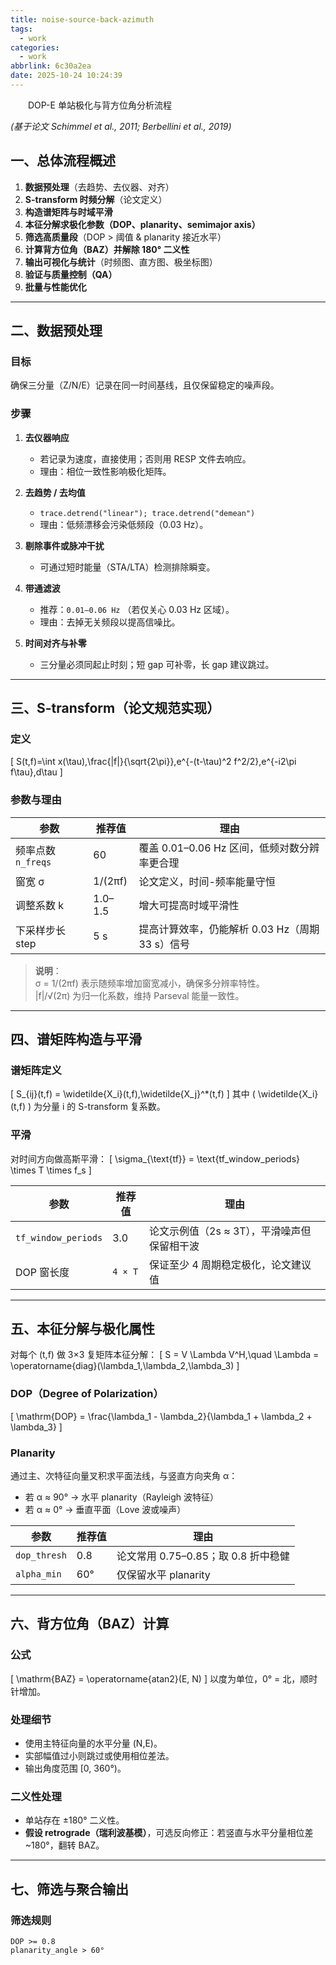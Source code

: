 ```yaml
---
title: noise-source-back-azimuth
tags:
  - work
categories:
  - work
abbrlink: 6c30a2ea
date: 2025-10-24 10:24:39
---
```

&emsp;&emsp;DOP-E 单站极化与背方位角分析流程  
<!--less-->
*(基于论文 Schimmel et al., 2011; Berbellini et al., 2019)*  
## 一、总体流程概述

1. **数据预处理**（去趋势、去仪器、对齐）  
2. **S-transform 时频分解**（论文定义）  
3. **构造谱矩阵与时域平滑**  
4. **本征分解求极化参数（DOP、planarity、semimajor axis）**  
5. **筛选高质量段**（DOP > 阈值 & planarity 接近水平）  
6. **计算背方位角（BAZ）并解除 180° 二义性**  
7. **输出可视化与统计**（时频图、直方图、极坐标图）  
8. **验证与质量控制（QA）**  
9. **批量与性能优化**

---

## 二、数据预处理

### 目标
确保三分量（Z/N/E）记录在同一时间基线，且仅保留稳定的噪声段。

### 步骤
1. **去仪器响应**  
   - 若记录为速度，直接使用；否则用 RESP 文件去响应。  
   - 理由：相位一致性影响极化矩阵。

2. **去趋势 / 去均值**  
   - `trace.detrend("linear"); trace.detrend("demean")`  
   - 理由：低频漂移会污染低频段（0.03 Hz）。

3. **剔除事件或脉冲干扰**  
   - 可通过短时能量（STA/LTA）检测排除瞬变。

4. **带通滤波**  
   - 推荐：`0.01–0.06 Hz` （若仅关心 0.03 Hz 区域）。  
   - 理由：去掉无关频段以提高信噪比。

5. **时间对齐与补零**  
   - 三分量必须同起止时刻；短 gap 可补零，长 gap 建议跳过。

---

## 三、S-transform（论文规范实现）

### 定义
\[
S(t,f)=\int x(\tau)\,\frac{|f|}{\sqrt{2\pi}}\,e^{-(t-\tau)^2 f^2/2}\,e^{-i2\pi f\tau}\,d\tau
\]

### 参数与理由
| 参数 | 推荐值 | 理由 |
|------|--------|------|
| 频率点数 `n_freqs` | 60 | 覆盖 0.01–0.06 Hz 区间，低频对数分辨率更合理 |
| 窗宽 σ | 1/(2πf) | 论文定义，时间-频率能量守恒 |
| 调整系数 k | 1.0–1.5 | 增大可提高时域平滑性 |
| 下采样步长 step | 5 s | 提高计算效率，仍能解析 0.03 Hz（周期 33 s）信号 |

> **说明**：  
> σ = 1/(2πf) 表示随频率增加窗宽减小，确保多分辨率特性。  
> |f|/√(2π) 为归一化系数，维持 Parseval 能量一致性。  

---

## 四、谱矩阵构造与平滑

### 谱矩阵定义
\[
S_{ij}(t,f) = \widetilde{X_i}(t,f)\,\widetilde{X_j}^*(t,f)
\]
其中 \( \widetilde{X_i}(t,f) \) 为分量 i 的 S-transform 复系数。

### 平滑
对时间方向做高斯平滑：
\[
\sigma_{\text{tf}} = \text{tf\_window\_periods} \times T \times f_s
\]

| 参数 | 推荐值 | 理由 |
|------|--------|------|
| `tf_window_periods` | 3.0 | 论文示例值（2s ≈ 3T），平滑噪声但保留相干波 |
| DOP 窗长度 | `4 × T` | 保证至少 4 周期稳定极化，论文建议值 |

---

## 五、本征分解与极化属性

对每个 (t,f) 做 3×3 复矩阵本征分解：
\[
S = V \Lambda V^H,\quad \Lambda = \operatorname{diag}(\lambda_1,\lambda_2,\lambda_3)
\]

### DOP（Degree of Polarization）
\[
\mathrm{DOP} = \frac{\lambda_1 - \lambda_2}{\lambda_1 + \lambda_2 + \lambda_3}
\]

### Planarity
通过主、次特征向量叉积求平面法线，与竖直方向夹角 α：
- 若 α ≈ 90° → 水平 planarity（Rayleigh 波特征）  
- 若 α ≈ 0° → 垂直平面（Love 波或噪声）

| 参数 | 推荐值 | 理由 |
|------|--------|------|
| `dop_thresh` | 0.8 | 论文常用 0.75–0.85；取 0.8 折中稳健 |
| `alpha_min` | 60° | 仅保留水平 planarity |

---

## 六、背方位角（BAZ）计算

### 公式
\[
\mathrm{BAZ} = \operatorname{atan2}(E, N)
\]
以度为单位，0° = 北，顺时针增加。

### 处理细节
- 使用主特征向量的水平分量 (N,E)。  
- 实部幅值过小则跳过或使用相位差法。  
- 输出角度范围 [0, 360°)。

### 二义性处理
- 单站存在 ±180° 二义性。  
- **假设 retrograde（瑞利波基模）**，可选反向修正：若竖直与水平分量相位差 ~180°，翻转 BAZ。

---

## 七、筛选与聚合输出

### 筛选规则
```text
DOP >= 0.8
planarity_angle > 60°


